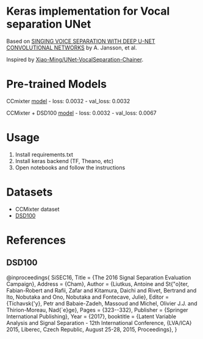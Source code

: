 # Keras implementation for Vocal separation UNet

Based on [SINGING VOICE SEPARATION WITH DEEP U-NET CONVOLUTIONAL NETWORKS](https://ismir2017.smcnus.org/wp-content/uploads/2017/10/171_Paper.pdf) by A. Jansson, et al.

Inspired by [Xiao-Ming/UNet-VocalSeparation-Chainer](https://github.com/Xiao-Ming/UNet-VocalSeparation-Chainer).

# Pre-trained Models

CCmixter [model](https://users.dcc.uchile.cl/~voyanede/more/trained_models/vocal_20.h5) - loss: 0.0032 - val_loss: 
0.0032

CCMixter + DSD100 [model](https://users.dcc.uchile.cl/~voyanede/more/trained_models/vocal_100_2.h5) - loss: 0.0032 - val_loss: 0.0067

# Usage

1. Install requirements.txt
2. Install keras backend (TF, Theano, etc)
3. Open notebooks and follow the instructions

# Datasets

* CCMixter dataset
* [DSD100](https://sigsep.github.io/datasets/dsd100.html)

# References

## DSD100

@inproceedings{   SiSEC16,   Title = {The 2016 Signal Separation Evaluation Campaign},   Address = {Cham},   Author = {Liutkus, Antoine and St{\"o}ter, Fabian-Robert 
and Rafii, Zafar and Kitamura, Daichi and Rivet, Bertrand and Ito, Nobutaka and Ono, Nobutaka and Fontecave, Julie},   Editor = {Tichavsk{\'y}, Petr and 
Babaie-Zadeh, Massoud and Michel, Olivier J.J. and Thirion-Moreau, Nad{\`e}ge},   Pages = {323--332},   Publisher = {Springer International Publishing},   Year = 
{2017},   booktitle = {Latent Variable Analysis and Signal Separation - 12th International Conference, {LVA/ICA} 2015, Liberec, Czech Republic, August 25-28, 2015, 
Proceedings}, }
